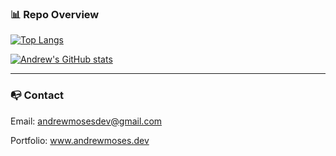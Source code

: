 ### 📊 Repo Overview

[![Top Langs](https://github-readme-stats.vercel.app/api/top-langs/?username=andrewmosesdev&hide=java,html,css&theme=radical)](https://github.com/andrewmosesdrive/github-readme-stats)

[![Andrew's GitHub stats](https://github-readme-stats.vercel.app/api?username=andrewmosesdev&theme=radical)](https://github.com/andrewmosesdrive/github-readme-stats)

---

### 📭 Contact 

Email: andrewmosesdev@gmail.com

Portfolio: www.andrewmoses.dev
